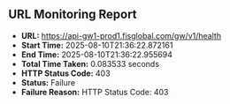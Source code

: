 ## URL Monitoring Report

- **URL:** https://api-gw1-prod1.fisglobal.com/gw/v1/health
- **Start Time:** 2025-08-10T21:36:22.872161
- **End Time:** 2025-08-10T21:36:22.955694
- **Total Time Taken:** 0.083533 seconds
- **HTTP Status Code:** 403
- **Status:** Failure
- **Failure Reason:** HTTP Status Code: 403
